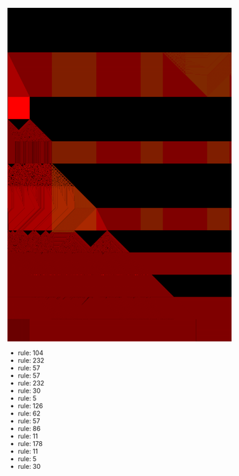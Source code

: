 ![photo](./output.png) 
 * rule: 104
* rule: 232
* rule: 57
* rule: 57
* rule: 232
* rule: 30
* rule: 5
* rule: 126
* rule: 62
* rule: 57
* rule: 86
* rule: 11
* rule: 178
* rule: 11
* rule: 5
* rule: 30
